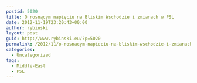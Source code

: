 ```yaml
---
postid: 5020
title: O rosnącym napięciu na Bliskim Wschodzie i zmianach w PSL
date: 2012-11-19T23:20:43+00:00
author: rybinski
layout: post
guid: http://www.rybinski.eu/?p=5020
permalink: /2012/11/o-rosnacym-napieciu-na-bliskim-wschodzie-i-zmianach-w-psl/
categories:
  - Uncategorized
tags:
  - Middle-East
  - PSL
---
```

